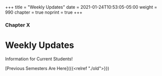 +++
title = "Weekly Updates"
date = 2021-01-24T10:53:05-05:00
weight = 990
chapter = true
noprint = true
+++

### Chapter X

# Weekly Updates

Information for Current Students!

[Previous Semesters Are Here]({{<relref "./old">}})
